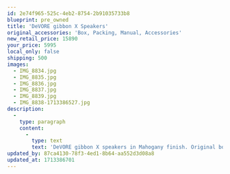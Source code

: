 ```yaml
---
id: 2e74f965-525c-4eb2-8754-2b91035733b8
blueprint: pre_owned
title: 'DeVORE gibbon X Speakers'
original_accessories: 'Box, Packing, Manual, Accessories'
new_retail_price: 15890
your_price: 5995
local_only: false
shipping: 500
images:
  - IMG_8834.jpg
  - IMG_8835.jpg
  - IMG_8836.jpg
  - IMG_8837.jpg
  - IMG_8839.jpg
  - IMG_8838-1713386527.jpg
description:
  -
    type: paragraph
    content:
      -
        type: text
        text: 'DeVORE gibbon X speakers in Mahogany finish. Original boxes, packing and accessories. Speakers sold as new for $15,890.00/pair. There is some damage to the top/front corner of one speaker and to the side of another, but overall in good physical and functional condition. '
updated_by: 87ca4130-78f3-4ed1-8b64-aa552d3d08a8
updated_at: 1713386701
---
```

